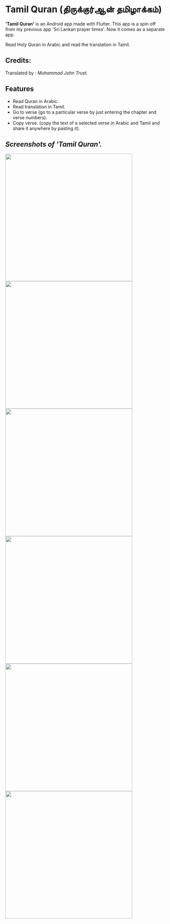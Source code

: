 # Tamil Quran (திருக்குர்ஆன் தமிழாக்கம்)

**'Tamil Quran'** is an Android app made with Flutter.
This app is a spin off from my previous app 'Sri Lankan prayer times'.
Now it comes as a separate app.

Read Holy Quran in Arabic and read the translation in Tamil.

## Credits:

Translated by : *Muhammad John Trust.*

## Features
- Read Quran in Arabic.
- Read translation in Tamil.
- Go to verse (go to a particular verse by just entering the chapter and verse numbers).
- Copy verse. (copy the text of a selected verse in Arabic and Tamil and share it anywhere by pasting it).



## *Screenshots of 'Tamil Quran'.*

<p float="left">
  <img src="screenshots/Screenshot_20220622_191021.png" width="400" />
  <img src="screenshots/Screenshot_20220622_191051.png" width="400" /> 
  <img src="screenshots/Screenshot_20220622_191126.png" width="400" />
  <img src="screenshots/Screenshot_20220622_191204.png" width="400" />
  <img src="screenshots/Screenshot_20220622_191233.png" width="400" />
  <img src="screenshots/Screenshot_20220623_193312.png" width="400" />
</p>